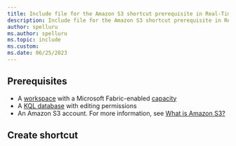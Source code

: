 ```yaml
---
title: Include file for the Amazon S3 shortcut prerequisite in Real-Time Intelligence
description: Include file for the Amazon S3 shortcut prerequisite in Real-Time Intelligence
author: spelluru
ms.author: spelluru
ms.topic: include
ms.custom:
ms.date: 06/25/2023
---
```


## Prerequisites

* A [workspace](../../fundamentals/create-workspaces.md) with a Microsoft Fabric-enabled [capacity](../../enterprise/licenses.md#capacity)
* A [KQL database](../create-database.md) with editing permissions
* An Amazon S3 account. For more information, see [What is Amazon S3?](https://docs.aws.amazon.com/AmazonS3/latest/userguide/Welcome.html)

## Create shortcut
